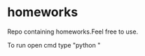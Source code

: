 # homeworks
Repo containing homeworks.Feel free to use.

To run open cmd type "python <scriptname>" 
